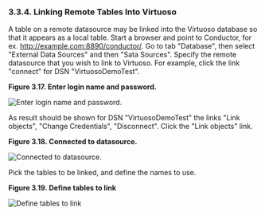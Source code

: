 <div id="lnktabvirt" class="section">

<div class="titlepage">

<div>

<div>

### 3.3.4. Linking Remote Tables Into Virtuoso

</div>

</div>

</div>

A table on a remote datasource may be linked into the Virtuoso database
so that it appears as a local table. Start a browser and point to
Conductor, for ex. http://example.com:8890/conductor/. Go to tab
"Database", then select "External Data Sources" and then "Sata Sources".
Specify the remote datasource that you wish to link to Virtuoso. For
example, click the link "connect" for DSN "VirtuosoDemoTest".

<div class="figure-float">

<div id="conndsn1a" class="figure">

**Figure 3.17. Enter login name and password.**

<div class="figure-contents">

<div class="mediaobject">

![Enter login name and password.](images/conndsn1a.png)

</div>

</div>

</div>

  

</div>

As result should be shown for DSN "VirtuosoDemoTest" the links "Link
objects", "Change Credentials", "Disconnect". Click the "Link objects"
link.

<div class="figure-float">

<div id="conndsn1b" class="figure">

**Figure 3.18. Connected to datasource.**

<div class="figure-contents">

<div class="mediaobject">

![Connected to datasource.](images/conndsn1b.png)

</div>

</div>

</div>

  

</div>

Pick the tables to be linked, and define the names to use.

<div class="figure-float">

<div id="rmtadd" class="figure">

**Figure 3.19. Define tables to link**

<div class="figure-contents">

<div class="mediaobject">

![Define tables to link](images/rmtadd.png)

</div>

</div>

</div>

  

</div>

</div>
